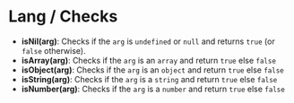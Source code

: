 # Lang / Checks

* **isNil(arg)**: Checks if the `arg` is `undefined` or `null` and returns `true` (or `false` otherwise).
* **isArray(arg)**: Checks if the `arg` is an `array` and return `true` else `false`
* **isObject(arg)**: Checks if the `arg` is an `object` and return `true` else `false`
* **isString(arg)**: Checks if the `arg` is a `string` and return `true` else `false`
* **isNumber(arg)**: Checks if the `arg` is a `number` and return `true` else `false`
